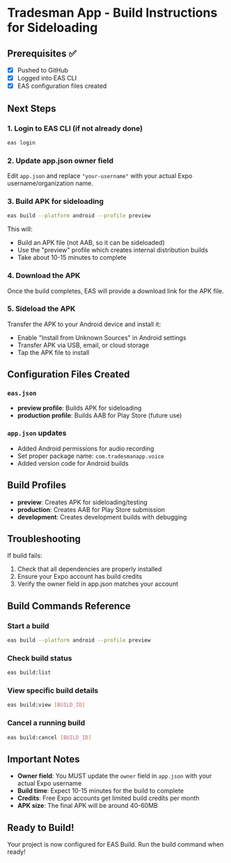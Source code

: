 # Tradesman App - Build Instructions for Sideloading

## Prerequisites ✅
- [x] Pushed to GitHub
- [x] Logged into EAS CLI
- [x] EAS configuration files created

## Next Steps

### 1. Login to EAS CLI (if not already done)
```bash
eas login
```

### 2. Update app.json owner field
Edit `app.json` and replace `"your-username"` with your actual Expo username/organization name.

### 3. Build APK for sideloading
```bash
eas build --platform android --profile preview
```

This will:
- Build an APK file (not AAB, so it can be sideloaded)
- Use the "preview" profile which creates internal distribution builds
- Take about 10-15 minutes to complete

### 4. Download the APK
Once the build completes, EAS will provide a download link for the APK file.

### 5. Sideload the APK
Transfer the APK to your Android device and install it:
- Enable "Install from Unknown Sources" in Android settings
- Transfer APK via USB, email, or cloud storage
- Tap the APK file to install

## Configuration Files Created

### `eas.json`
- **preview profile**: Builds APK for sideloading
- **production profile**: Builds AAB for Play Store (future use)

### `app.json` updates
- Added Android permissions for audio recording
- Set proper package name: `com.tradesmanapp.voice`
- Added version code for Android builds

## Build Profiles

- **preview**: Creates APK for sideloading/testing
- **production**: Creates AAB for Play Store submission
- **development**: Creates development builds with debugging

## Troubleshooting

If build fails:
1. Check that all dependencies are properly installed
2. Ensure your Expo account has build credits
3. Verify the owner field in app.json matches your account

## Build Commands Reference

### Start a build
```bash
eas build --platform android --profile preview
```

### Check build status
```bash
eas build:list
```

### View specific build details
```bash
eas build:view [BUILD_ID]
```

### Cancel a running build
```bash
eas build:cancel [BUILD_ID]
```

## Important Notes

- **Owner field**: You MUST update the `owner` field in `app.json` with your actual Expo username
- **Build time**: Expect 10-15 minutes for the build to complete
- **Credits**: Free Expo accounts get limited build credits per month
- **APK size**: The final APK will be around 40-60MB

## Ready to Build!
Your project is now configured for EAS Build. Run the build command when ready!
